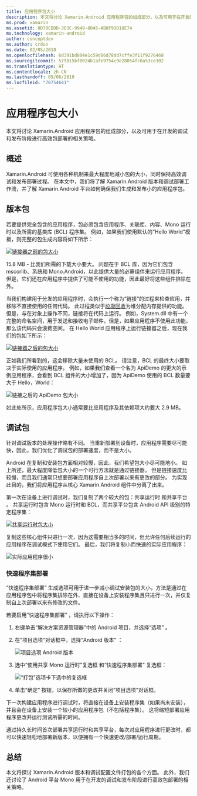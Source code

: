 ```yaml
---
title: 应用程序包大小
description: 本文将讨论 Xamarin.Android 应用程序包的组成部分，以及可用于在开发的调试和发布阶段进行高效包部署的相关策略。
ms.prod: xamarin
ms.assetid: 8D70CDDD-3D3C-9949-8045-AB8F93D18E74
ms.technology: xamarin-android
author: conceptdev
ms.author: crdun
ms.date: 02/05/2018
ms.openlocfilehash: 6d391bd804e1c59d06d78dd7cffe3f11f9276468
ms.sourcegitcommit: 57f815bf0024b1afe9754c0e28054fc0a53ce302
ms.translationtype: HT
ms.contentlocale: zh-CN
ms.lasthandoff: 09/06/2019
ms.locfileid: "70754641"
---
```

# <a name="application-package-size"></a>应用程序包大小

本文将讨论 Xamarin.Android 应用程序包的组成部分，以及可用于在开发的调试和发布阶段进行高效包部署的相关策略。 

## <a name="overview"></a>概述

Xamarin.Android 可使用各种机制来最大程度地减小包的大小，同时保持高效调试和发布部署过程。 在本文中，我们将了解 Xamarin.Android 版本和调试部署工作流，并了解 Xamarin.Android 平台如何确保我们生成和发布小的应用程序包。

## <a name="release-packages"></a>版本包

若要提供完全包含的应用程序，包必须包含应用程序、关联库、内容、Mono 运行时以及所需的基类库 (BCL) 程序集。 例如，如果我们使用默认的“Hello World”模板，则完整的包生成内容将如下所示：

[![链接器之前的包大小](app-package-size-images/hello-world-package-size-before-linker.png)](app-package-size-images/hello-world-package-size-before-linker.png#lightbox)

15.8 MB - 比我们所需的下载大小要大。 问题在于 BCL 库，因为它们包含 mscorlib、系统和 Mono.Android，以此提供大量的必需组件来运行应用程序。 但是，它们还在应用程序中提供了可能不使用的功能，因此最好将这些组件排除在外。

当我们构建用于分发的应用程序时，会执行一个称为“链接”的过程来检查应用，并移除不直接使用的任何代码。 此过程类似于[垃圾回收](~/android/internals/garbage-collection.md)为堆分配内存提供的功能。 但是，与在对象上操作不同，链接将在代码上运行。 例如，System.dll 中有一个完整的命名空间，用于发送和接收电子邮件，但是，如果应用程序不使用此功能，那么该代码只会浪费空间。 在 Hello World 应用程序上运行链接器之后，现在我们的包如下所示：

[![链接器之后的包大小](app-package-size-images/hello-world-package-size-after-linker.png)](app-package-size-images/hello-world-package-size-after-linker.png#lightbox)

正如我们所看到的，这会移除大量未使用的 BCL。 请注意，BCL 的最终大小要取决于实际使用的应用程序。 例如，如果我们查看一个名为 ApiDemo 的更大的示例应用程序，会看到 BCL 组件的大小增加了，因为 ApiDemo 使用的 BCL 数量要大于 Hello，World：

![链接之后的 ApiDemo 包大小](app-package-size-images/api-demo-package-size-after-linker.png)

如此处所示，应用程序包大小通常要比应用程序及其依赖项大约要大 2.9 MB。

## <a name="debug-packages"></a>调试包

针对调试版本的处理操作略有不同。 当重新部署到设备时，应用程序需要尽可能快，因此，我们优化了调试包的部署速度，而不是大小。

Android 在复制和安装包方面相对较慢，因此，我们希望包大小尽可能地小。 如上所述，最大程度降低包大小的一个可行方法就是通过链接器。 但是链接速度比较慢，而且我们通常只想要部署应用程序自上次部署以来有更改的部分。 为实现此目的，我们将应用程序从核心 Xamarin.Android 组件中分离了出来。

第一次在设备上进行调试时，我们复制了两个较大的包：共享运行时  和共享平台  。 共享运行时包含 Mono 运行时和 BCL，而共享平台包含 Android API 级别的特定程序集：

[![共享运行时包大小](app-package-size-images/shared-runtime-package-size.png)](app-package-size-images/shared-runtime-package-size.png#lightbox)

复制这些核心组件只进行一次，因为这需要相当多的时间，但允许任何后续运行的应用程序在调试模式下使用它们。 最后，我们将复制小而快速的实际应用程序：

![实际应用程序很小](app-package-size-images/hello-world-debug-application-no-link.png)

### <a name="fast-assembly-deployment"></a>快速程序集部署

“快速程序集部署”  生成选项可用于进一步减小调试安装包的大小，方法是通过在应用程序包中将程序集排除在外、直接在设备上安装程序集且只进行一次，并仅复制自上次部署以来有修改的文件。

若要启用“快速程序集部署”  ，请执行以下操作：

1. 右键单击“解决方案资源管理器”中的 Android 项目，并选择“选项”  。

2. 在“项目选项”对话框中，选择“Android 版本”  ：  

    ![项目选项 Android 版本](app-package-size-images/fastdev0.png)

3. 选中“使用共享 Mono 运行时”复选框  和“快速程序集部署”  复选框：  

    ![“打包”选项卡下选中的复选框](app-package-size-images/fastdev.png)

4. 单击“确定”  按钮，以保存所做的更改并关闭“项目选项”对话框。

下一次构建应用程序进行调试时，将直接在设备上安装程序集（如果尚未安装），并且会在设备上安装一个较小的应用程序包（不包括程序集）。 这将缩短部署应用程序更改并运行测试所需的时间。

通过持久长时间首次部署共享运行时和共享平台，每次对应用程序进行更改时，都可以快速轻松地部署新版本，以便拥有一个快速更改/部署/运行周期。

## <a name="summary"></a>总结

本文将探讨 Xamarin.Android 版本和调试配置文件打包的各个方面。 此外，我们还讨论了 Android 平台 Mono 用于在开发的调试和发布阶段进行高效包部署的相关策略。
